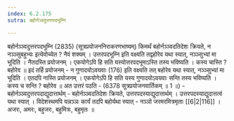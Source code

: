 ```yaml
---
index: 6.2.175
sutra: बहोर्नञ्वदुत्तरपदभूम्नि

---
```

 बहोर्नञ्ञ्वदुत्तरपदभूम्नि (2835) (सूत्रप्रयोजननिराकरणभाष्यम्) किमर्थं बहोर्नञ्ञ्वदतिदेशः क्रियते, न नञ्ञ्सुबहुभ्यः इत्येवोच्येत ? नैवं शक्यम् । उत्तरपदभूम्नि इति वक्ष्यति तद्वहोरेव यथा स्यात्, नञ्ञ्सुभ्यां मा भूदिति । नैतदस्ति प्रयोजनम् । एकयोगेऽपि हि सति यस्योत्तरपदभूमाऽस्ति तस्य भविष्यति । कस्य चास्ति ? बहोरेव ॥ इदं तर्हि प्रयोजनम् - न गुणादयोऽवयवाः (176) इति वक्ष्यति तत् बहोरेव यथा स्यात्, नञ्ञ्सुभ्यां मा भूदिति । एतदपि नास्ति प्रयोजनम् । एकयोगेऽपि हि सति यस्य गुणादयोऽवयवाः सन्ति तस्य भविष्यति । कस्य च सन्ति ? बहोरेव ॥ अत उत्तरं पठति -  (6378 सूत्रप्रयोजनवार्तिकम् ॥ 1 ॥) - बहोर्नञ्ञ्वदुत्तरपदाद्युदात्तार्थम् - बहोर्नञ्ञ्वदतिदेशः क्रियते, उत्तरपदस्याद्युदात्तार्थम् । उत्तरपदस्याद्युदात्तत्वं यथा स्यात् । विदेशस्थमपि यन्नञ्ञः कार्यं तदपि बहोर्यथा स्यात् - नञ्ञो जरमरमित्रमृताः [[6|2|116]] । अजरः, अमरः, बहुजरः, बहुमित्रः, बहुमृतः ॥ 